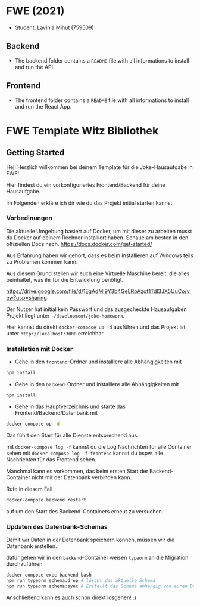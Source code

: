 # FWE (2021)
- Student: Lavinia Mihut (759509)

## Backend
- The backend folder contains a `README` file with all informations to install and run the API. 

## Frontend 
- The frontend folder contains a `README` file with all informations to install and run the React App.


# FWE Template Witz Bibliothek

## Getting Started

Hej! Herzlich willkommen bei deinem Template für die Joke-Hausaufgabe in FWE!

Hier findest du ein vorkonfiguriertes Frontend/Backend für deine Hausaufgabe.

Im Folgenden erkläre ich dir wie du das Projekt initial starten kannst.

### Vorbedinungen

Die aktuelle Umgebung basiert auf Docker, um mit dieser zu arbeiten musst du Docker auf deinem Rechner installiert haben. Schaue am besten in den offiziellen Docs nach. https://docs.docker.com/get-started/

Aus Erfahrung haben wir gehört, dass es beim Installieren auf Windows teils zu Problemen kommen kann.

Aus diesem Grund stellen wir euch eine Virtuelle Maschine bereit, die alles beinhaltet, was ihr für die Entwicklung benötigt.

https://drive.google.com/file/d/1EgAdMI9Y3b4GeLRpAzof1Tdl3JX5UuCo/view?usp=sharing

Der Nutzer hat initial kein Passwort und das ausgecheckte Hausaufgaben Projekt liegt unter `~/development/joke-homework`.

Hier kannst du direkt `docker-compose up -d` ausführen und das Projekt ist unter `http://localhost:3000` erreichbar.

### Installation mit Docker

- Gehe in den `frontend`-Ordner und installiere alle Abhängigkeiten mit

```bash
npm install
```

- Gehe in den `backend`-Ordner und installiere alle Abhängigkeiten mit

```bash
npm install
```

- Gehe in das Hauptverzeichnis und starte das Frontend/Backend/Datenbank mit

```bash
docker compose up -d
```

Das führt den Start für alle Dienste entsprechend aus.

mit `docker-compose log -f` kannst du die Log Nachrichten für alle Container sehen mit `docker-compose log -f frontend` kannst du bspw. alle Nachrichten für das Frontend sehen.

Manchmal kann es vorkommen, das beim ersten Start der Backend-Container nicht mit der Datenbank verbinden kann.

Rufe in diesem Fall

```bash
docker-compose backend restart
```

auf um den Start des Backend-Containers erneut zu versuchen.

### Updaten des Datenbank-Schemas

Damit wir Daten in der Datenbank speichern können, müssen wir die Datenbank erstellen.

dafür gehen wir in den `backend`-Container weisen `typeorm` an die Migration durchzuführen

```bash
docker-compose exec backend bash
npm run typeorm schema:drop # löscht das aktuelle Schema
npm run typeorm schema:sync # Erstellt das Schema abhängig von euren Daten in `backend/src/entity`
```

Anschließend kann es auch schon direkt losgehen! :)
